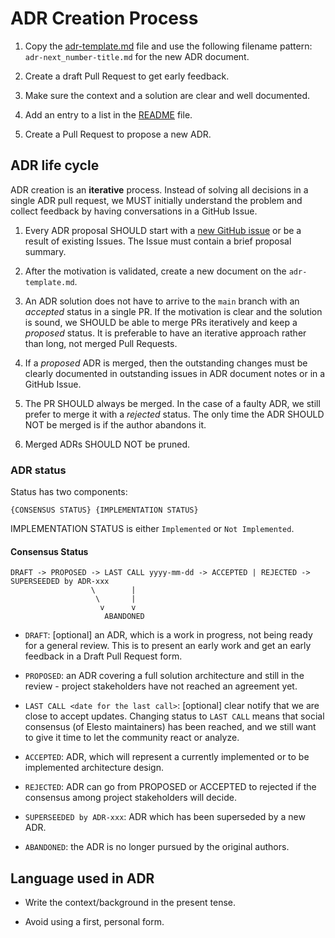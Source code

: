 # ADR Creation Process

1. Copy the [adr-template.md](adr-template.md) file and use the following filename pattern: `adr-next_number-title.md` for the new ADR document.

1. Create a draft Pull Request to get early feedback.

1. Make sure the context and a solution are clear and well documented.

1. Add an entry to a list in the [README](./README.md) file.

1. Create a Pull Request to propose a new ADR.

## ADR life cycle

ADR creation is an **iterative** process. Instead of solving all decisions in a single ADR pull request, we MUST initially understand the problem and collect feedback by having conversations in a GitHub Issue.

1. Every ADR proposal SHOULD start with a [new GitHub issue](https://github.com/tendermint/starport/issues/new/choose) or be a result of existing Issues. The Issue must contain a brief proposal summary.

2. After the motivation is validated, create a new document on the `adr-template.md`.

3. An ADR solution does not have to arrive to the `main` branch with an _accepted_ status in a single PR. If the motivation is clear and the solution is sound, we SHOULD be able to merge PRs iteratively and keep a _proposed_ status. It is preferable to have an iterative approach rather than long, not merged Pull Requests.

4. If a _proposed_ ADR is merged, then the outstanding changes must be clearly documented in outstanding issues in ADR document notes or in a GitHub Issue.

5. The PR SHOULD always be merged. In the case of a faulty ADR, we still prefer to merge it with a _rejected_ status. The only time the ADR SHOULD NOT be merged is if the author abandons it.

6. Merged ADRs SHOULD NOT be pruned.

### ADR status

Status has two components:

```
{CONSENSUS STATUS} {IMPLEMENTATION STATUS}
```

IMPLEMENTATION STATUS is either `Implemented` or `Not Implemented`.

#### Consensus Status

```
DRAFT -> PROPOSED -> LAST CALL yyyy-mm-dd -> ACCEPTED | REJECTED -> SUPERSEEDED by ADR-xxx
                  \        |
                   \       |
                    v      v
                     ABANDONED
```

+ `DRAFT`: [optional] an ADR, which is a work in progress, not being ready for a general review. This is to present an early work and get an early feedback in a Draft Pull Request form.

+ `PROPOSED`: an ADR covering a full solution architecture and still in the review - project stakeholders have not reached an agreement yet.

+ `LAST CALL <date for the last call>`: [optional] clear notify that we are close to accept updates. Changing status to `LAST CALL` means that social consensus (of Elesto maintainers) has been reached, and we still want to give it time to let the community react or analyze.

+ `ACCEPTED`: ADR, which will represent a currently implemented or to be implemented architecture design.

+ `REJECTED`: ADR can go from PROPOSED or ACCEPTED to rejected if the consensus among project stakeholders will decide.

+ `SUPERSEEDED by ADR-xxx`: ADR which has been superseded by a new ADR.

+ `ABANDONED`: the ADR is no longer pursued by the original authors.

## Language used in ADR

+ Write the context/background in the present tense.

+ Avoid using a first, personal form.
